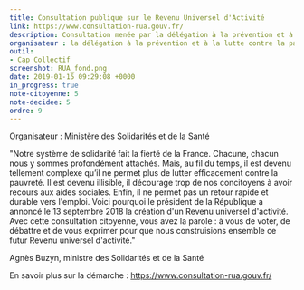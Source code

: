 ```yaml
---
title: Consultation publique sur le Revenu Universel d'Activité
link: https://www.consultation-rua.gouv.fr/
description: Consultation menée par la délégation à la prévention et à la lutte contre la pauvreté
organisateur : la délégation à la prévention et à la lutte contre la pauvreté
outil:
- Cap Collectif
screenshot: RUA_fond.png
date: 2019-01-15 09:29:08 +0000
in_progress: true
note-citoyenne: 5
note-decidee: 5
ordre: 9
---
```


Organisateur : Ministère des Solidarités et de la Santé

"Notre système de solidarité fait la fierté de la France. Chacune, chacun nous y sommes profondément attachés.
Mais, au fil du temps, il est devenu tellement complexe qu’il ne permet plus de lutter efficacement contre la pauvreté. Il est devenu illisible, il décourage trop de nos concitoyens à avoir recours aux aides sociales. Enfin, il ne permet pas un retour rapide et durable vers l'emploi. 
Voici pourquoi le président de la République a annoncé le 13 septembre 2018 la création d'un Revenu universel d'activité.
Avec cette consultation citoyenne, vous avez la parole : à vous de voter, de débattre et de vous exprimer pour que nous construisions ensemble ce futur Revenu universel d'activité."

Agnès Buzyn, ministre des Solidarités et de la Santé

En savoir plus sur la démarche :  https://www.consultation-rua.gouv.fr/
